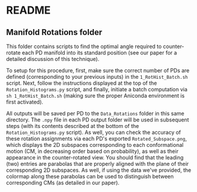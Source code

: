 # README
## Manifold Rotations folder

This folder contains scripts to find the optimal angle required to counter-rotate each PD manifold into its standard position (see our paper for a detailed discussion of this technique).

To setup for this procedure, first, make sure the correct number of PDs are defined (corresponding to your previous inputs) in the `1_RotHist_Batch.sh` script. Next, follow the instructions displayed at the top of the `Rotation_Histograms.py` script, and finally, initiate a batch computation via `sh 1_RotHist_Batch.sh` (making sure the proper Aniconda environment is first activated).

All outputs will be saved per PD to the `Data_Rotations` folder in this same directory. The `.npy` file in each PD output folder will be used in subsequent steps (with its contents described at the bottom of the `Rotation_Histograms.py` script). As well, you can check the accuracy of these rotation assignments via each PD's exported `Rotated_Subspace.png`, which displays the 2D subspaces corresponding to each conformational motion (CM, in decreasing order based on probability), as well as their appearance in the counter-rotated view. You should find that the leading (two) entries are parabolas that are properly aligned with the plane of their corresponding 2D subspaces. As well, if using the data we've provided, the colormap along these parabolas can be used to distinguish between corresponding CMs (as detailed in our paper).

